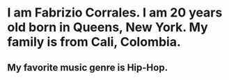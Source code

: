 # I am Fabrizio Corrales. I am 20 years old born in Queens, New York. My family is from Cali, Colombia.
## My favorite music genre is Hip-Hop.
